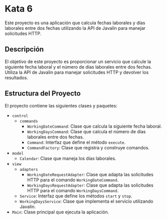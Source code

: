# Kata 6

Este proyecto es una aplicación que calcula fechas laborales y días laborales entre dos fechas utilizando la API de Javalin para manejar solicitudes HTTP.

## Descripción

El objetivo de este proyecto es proporcionar un servicio que calcule la siguiente fecha laboral y el número de días laborales entre dos fechas. Utiliza la API de Javalin para manejar solicitudes HTTP y devolver los resultados.

## Estructura del Proyecto

El proyecto contiene las siguientes clases y paquetes:

- `control`
  - `commands`
    - `WorkingDateCommand`: Clase que calcula la siguiente fecha laboral.
    - `WorkingDaysCommand`: Clase que calcula el número de días laborales entre dos fechas.
    - `Command`: Interfaz que define el método `execute`.
    - `CommandFactory`: Clase que registra y construye comandos.
- `model`
  - `Calendar`: Clase que maneja los días laborales.
- `view`
  - `adapters`
    - `WorkingDateRequestAdapter`: Clase que adapta las solicitudes HTTP para el comando `WorkingDateCommand`.
    - `WorkingDaysRequestAdapter`: Clase que adapta las solicitudes HTTP para el comando `WorkingDaysCommand`.
  - `Service`: Interfaz que define los métodos `start` y `stop`.
  - `WorkingDaysService`: Clase que implementa el servicio utilizando Javalin.
- `Main`: Clase principal que ejecuta la aplicación.
